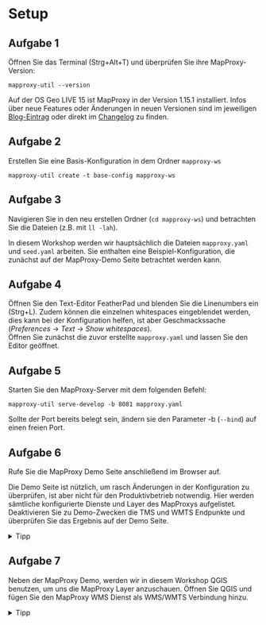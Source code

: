 # Setup

## Aufgabe 1
Öffnen Sie das Terminal (Strg+Alt+T) und überprüfen Sie ihre MapProxy-Version:

```
mapproxy-util --version
```

Auf der OS Geo LIVE 15 ist MapProxy in der Version 1.15.1 installiert. Infos über neue Features oder Änderungen in neuen Versionen sind im jeweiligen [Blog-Eintrag](https://mapproxy.org/blog/new-mapproxy-1.15.1-release/) oder direkt im [Changelog](https://github.com/mapproxy/mapproxy/blob/master/CHANGES.txt) zu finden.

## Aufgabe 2
Erstellen Sie eine Basis-Konfiguration in dem Ordner `mapproxy-ws`

```
mapproxy-util create -t base-config mapproxy-ws
```

## Aufgabe 3
Navigieren Sie in den neu erstellen Ordner (```cd mapproxy-ws```) und betrachten Sie die Dateien (z.B. mit ```ll -lah```).

In diesem Workshop werden wir hauptsächlich die Dateien `mapproxy.yaml` und `seed.yaml` arbeiten. Sie enthalten eine Beispiel-Konfiguration, die zunächst auf der MapProxy-Demo Seite betrachtet werden kann.

## Aufgabe 4
Öffnen Sie den Text-Editor FeatherPad und blenden Sie die Linenumbers ein (Strg+L). Zudem können die einzelnen whitespaces eingeblendet werden, dies kann bei der Konfiguration helfen, ist aber Geschmackssache (_Preferences_ -> _Text_ -> _Show whitespaces_).  
Öffnen Sie zunächst die zuvor erstellte `mapproxy.yaml` und lassen Sie den Editor geöffnet.

## Aufgabe 5
Starten Sie den MapProxy-Server mit dem folgenden Befehl:

```
mapproxy-util serve-develop -b 8081 mapproxy.yaml
```

Sollte der Port bereits belegt sein, ändern sie den Parameter -b (`--bind`) auf einen freien Port.

## Aufgabe 6
Rufe Sie die MapProxy Demo Seite anschließend im Browser auf.

Die Demo Seite ist nützlich, um rasch Änderungen in der Konfiguration zu überprüfen, ist aber nicht für den Produktivbetrieb notwendig. Hier werden sämtliche konfigurierte Dienste und Layer des MapProxys aufgelistet.  
Deaktivieren Sie zu Demo-Zwecken die TMS und WMTS Endpunkte und überprüfen Sie das Ergebnis auf der Demo Seite.

<details><summary>Tipp</summary>
<p>

Sie können die Endpunkte im `services` Block der `mapproxy.yaml` ausschalten.

</p>
</details>

## Aufgabe 7
Neben der MapProxy Demo, werden wir in diesem Workshop QGIS benutzen, um uns die MapProxy Layer anzuschauen. Öffnen Sie QGIS und fügen Sie den MapProxy WMS Dienst als WMS/WMTS Verbindung hinzu.

<details><summary>Tipp</summary>
<p>

Datenquellenverwaltung -> Neue WMS/WMTS Quelle -> http://localhost:8081/service

</p>
</details>
